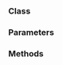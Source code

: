 <!-- @id KhhjR1xq26Ry6uYrezGNLs -->
### Class

<!-- @id NXeRMSubh2vZ5DwoHIxW3n -->
### Parameters

<!-- @id X1wVXb6meHyLOuwKcMCjAE -->
### Methods